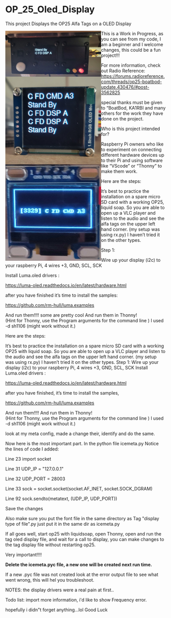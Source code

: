 # OP_25_Oled_Display
This project Displays the OP25 Alfa  Tags on a OLED Display


<img src="https://github.com/hdphilip/OP_25_Oled_Display/blob/main/Pictures/ssh1106.jpg" width=300 align="left">



<img src="https://github.com/hdphilip/OP_25_Oled_Display/blob/main/Pictures/ssd1351.jpg" width=300 align="left">



<img src="https://github.com/hdphilip/OP_25_Oled_Display/blob/main/Pictures/ssd1306.jpg" width=300 align="left">



This is a Work in Progress,
as you can see from my code, I am a beginner and I welcome changes, this could be a fun project!!!

  
For more information, check out Radio Reference:
 https://forums.radioreference.com/threads/op25-boatbod-update.430476/#post-3562825
 
special thanks must be given to “BoatBod, KA1RBI and many others for the work they have done on the project.

Who is this project intended for?

Raspberry Pi owners who like to experiment on connecting different hardware devices up to their Pi and using software like “VScode” or “Thonny” to make them work.

Here are the steps:

It’s best to practice the installation on a spare micro SD card with a working OP25, liquid soap. So you are able to open up a VLC player and listen to the audio and see the alfa tags on the upper left hand corner. (my setup was using rx.py) I haven’t tried it on the other types.

Step 1:

Wire up your display (i2c) to your raspberry Pi, 4 wires +3, GND, SCL, SCK 

Install Luma.oled drivers :

https://luma-oled.readthedocs.io/en/latest/hardware.html

after you have finished it’s time to install the samples:

https://github.com/rm-hull/luma.examples

And run them!!!! some are pretty cool
And run them in Thonny!  
(Hint for Thonny, use the Program arguments for the command line ) I used -d sh1106 (might work without it.)

Here are the steps:

It’s best to practice the installation on a spare micro SD card with a working OP25 with liquid soap. So you are able to open up a VLC player and listen to the audio and see the alfa tags on the upper left hand corner. (my setup was using rx.py) I haven’t tried it on the other types.
Step 1:
Wire up your display (i2c) to your raspberry Pi, 4 wires +3, GND, SCL, SCK 
Install Luma.oled drivers :

https://luma-oled.readthedocs.io/en/latest/hardware.html

after you have finished,  it’s time to install the samples,

https://github.com/rm-hull/luma.examples

And run them!!!!
And run them in Thonny!  
(Hint for Thonny, use the Program arguments for the command line ) I used -d sh1106 (might work without it.)

look at my meta config, made a change their, identify and do the same.

Now here is the most important part.
In the python file icemeta.py 
Notice the lines of code I added:


Line 23  import socket

Line 31  UDP_IP = "127.0.0.1"

Line 32 UDP_PORT = 28003

Line 33 sock = socket.socket(socket.AF_INET, socket.SOCK_DGRAM)

Line 92  sock.sendto(metatext, (UDP_IP, UDP_PORT))


Save the changes


Also make sure you put the font file in the same directory as Tag "display type of file".py
just put it in the same dir as icemeta.py 

If all goes well, start op25 with liquidsoap, open Thonny, open and run the tag oled display file, and wait for a call to display, you can make changes to the tag display file without restarting op25.

Very important!!!!

**Delete the icemeta.pyc file, a new one will be created next run time.**

If a new .pyc file was not created look at the error output file to see what went wrong, this will hel you troubleshoot.

NOTES:
the display drivers were a real pain at first..


Todo list:
import more information, i'd like to show Frequency error. 

hopefully i didn"t forget anything...lol
Good Luck
